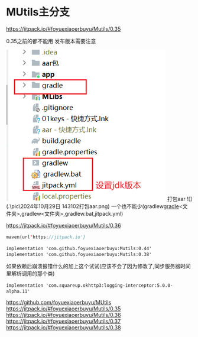# MUtils主分支

https://jitpack.io/#foyuexiaoerbuyu/Mutils/0.35

0.35之前的都不能用
发布版本需要注意

![](.\pic\20240801_144328截图.png)
打包aar
![](.\pic\2024年10月29日 143102打包aar.png)
一个也不能少(gradlew[gradle](gradle)<文件夹>,gradlew<文件夹>,gradlew.bat,jitpack.yml)

https://jitpack.io/#foyuexiaoerbuyu/Mutils/0.36

```java
maven{url'https://jitpack.io'}
```

```
implementation 'com.github.foyuexiaoerbuyu:Mutils:0.44'
implementation 'com.github.foyuexiaoerbuyu:Mutils:0.38'
```

如果依赖后崩溃报错什么的加上这个试试(应该不会了因为修改了,同步服务器时间里解析调用的那个类)

```
implementation 'com.squareup.okhttp3:logging-interceptor:5.0.0-alpha.11'
```

https://github.com/foyuexiaoerbuyu/MUtils
https://jitpack.io/#foyuexiaoerbuyu/Mutils/0.35
https://jitpack.io/#foyuexiaoerbuyu/Mutils/0.36
https://jitpack.io/#foyuexiaoerbuyu/Mutils/0.37
https://jitpack.io/#foyuexiaoerbuyu/Mutils/0.38